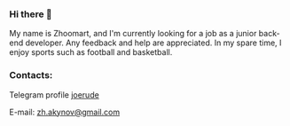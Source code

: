 ### Hi there 👋

My name is Zhoomart, and I'm currently looking for a job as a junior back-end developer.
Any feedback and help are appreciated. 
In my spare time, I enjoy sports such as football and basketball. 




### Contacts: 
Telegram profile [joerude](https://t.me/joerude)


E-mail: zh.akynov@gmail.com



<!--
**ma4akk/ma4akk** is a ✨ _special_ ✨ repository because its `README.md` (this file) appears on your GitHub profile.

Here are some ideas to get you started:

- 🔭 I’m currently working on ...
- 🌱 I’m currently learning ...
- 👯 I’m looking to collaborate on ...
- 🤔 I’m looking for help with ...
- 💬 Ask me about ...
- 📫 How to reach me: ...
- 😄 Pronouns: ...
- ⚡ Fun fact: ...
-->
